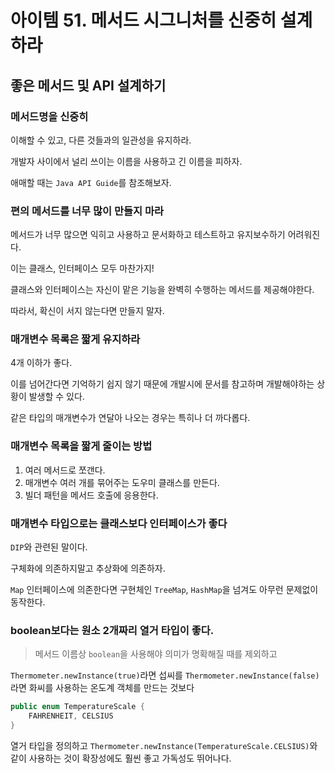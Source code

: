 # 아이템 51. 메서드 시그니처를 신중히 설계하라

## 좋은 메서드 및 API 설계하기

### 메서드명을 신중히
이해할 수 있고, 다른 것들과의 일관성을 유지하라.

개발자 사이에서 널리 쓰이는 이름을 사용하고 긴 이름을 피하자.

애매할 때는 `Java API Guide`를 참조해보자.

### 편의 메서드를 너무 많이 만들지 마라
메서드가 너무 많으면 익히고 사용하고 문서화하고 테스트하고 유지보수하기 어려워진다.

이는 클래스, 인터페이스 모두 마찬가지!

클래스와 인터페이스는 자신이 맡은 기능을 완벽히 수행하는 메서드를 제공해야한다.

따라서, 확신이 서지 않는다면 만들지 말자.

### 매개변수 목록은 짧게 유지하라
4개 이하가 좋다.

이를 넘어간다면 기억하기 쉽지 않기 때문에 개발시에 문서를 참고하며 개발해야하는 상황이 발생할 수 있다.

같은 타입의 매개변수가 연달아 나오는 경우는 특히나 더 까다롭다.

### 매개변수 목록을 짧게 줄이는 방법
1. 여러 메서드로 쪼갠다.
2. 매개변수 여러 개를 묶어주는 도우미 클래스를 만든다.
3. 빌더 패턴을 메서드 호출에 응용한다.

### 매개변수 타입으로는 클래스보다 인터페이스가 좋다
`DIP`와 관련된 말이다.

구체화에 의존하지말고 추상화에 의존하자.

`Map` 인터페이스에 의존한다면 구현체인 `TreeMap`, `HashMap`을 넘겨도 아무런 문제없이 동작한다.

### boolean보다는 원소 2개짜리 열거 타입이 좋다.
> 메서드 이름상 `boolean`을 사용해야 의미가 명확해질 때를 제외하고

`Thermometer.newInstance(true)`라면 섭씨를 `Thermometer.newInstance(false)`라면 화씨를 사용하는 온도계 객체를 만드는 것보다

```java
public enum TemperatureScale {
    FAHRENHEIT, CELSIUS
}
```
열거 타입을 정의하고 `Thermometer.newInstance(TemperatureScale.CELSIUS)`와 같이 사용하는 것이 확장성에도 훨씬 좋고 가독성도 뛰어나다.

